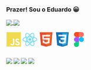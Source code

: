 ### Prazer! Sou o Eduardo 😀

<a href="https://github.com/eduardoferreira9/github-readme-stats">
  <img height=200 align="center" src="https://github-readme-stats.vercel.app/api?username=eduardoferreira9&hide=contribs,prs&theme=midnight-purple" />
</a>
<a href="https://github.com/eduardoferreira9/convoychat">
  <img height=200 align="center" src="https://github-readme-stats.vercel.app/api/top-langs?username=eduardoferreira9&layout=compact&langs_count=8&card_width=120&theme=midnight-purple"/>
</a>


<div style="display: inline_block; justify-content: space-between;"><br>
  <img align="center" alt="Js" height="40" width="40" src="https://raw.githubusercontent.com/devicons/devicon/master/icons/javascript/javascript-plain.svg">
  <img align="center" alt="React" height="40" width="40" src="https://raw.githubusercontent.com/devicons/devicon/master/icons/react/react-original.svg">
  <img align="center" alt="HTML" height="40" width="40" src="https://raw.githubusercontent.com/devicons/devicon/master/icons/html5/html5-original.svg">
  <img align="center" alt="CSS" height="40" width="40" src="https://raw.githubusercontent.com/devicons/devicon/master/icons/css3/css3-original.svg">
  <img align="center" alt="Figma" height="40" width="40" src="https://raw.githubusercontent.com/devicons/devicon/master/icons/figma/figma-original.svg">
</div>
  
  ##
 
<div> 
  <a href="https://www.instagram.com/eduferreira.png/" target="_blank"><img src="https://img.shields.io/badge/-Instagram-%23E4405F?style=for-the-badge&logo=instagram&logoColor=white" target="_blank"></a>
  <a href="https://discord.gg/ryGCVf6Q" target="_blank"><img src="https://img.shields.io/badge/Discord-7289DA?style=for-the-badge&logo=discord&logoColor=white" target="_blank"></a> 
  <a href =""><img src="https://img.shields.io/badge/-Gmail-%23333?style=for-the-badge&logo=gmail&logoColor=white" target="_blank"></a>
  <a href="" target="_blank"><img src="https://img.shields.io/badge/-LinkedIn-%230077B5?style=for-the-badge&logo=linkedin&logoColor=white" target="_blank"></a> 
</div>



